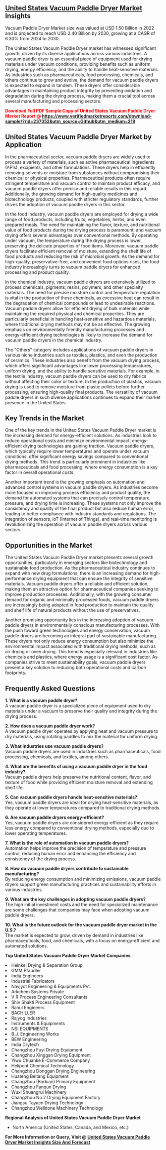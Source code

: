 <h2><a href="https://www.verifiedmarketreports.com/download-sample/?rid=237352&amp;utm_source=Github&amp;utm_medium=219" target="_blank">United States Vacuum Paddle Dryer Market</a> Insights</h2><p>Vacuum Paddle Dryer Market size was valued at USD 1.50 Billion in 2022 and is projected to reach USD 2.40 Billion by 2030, growing at a CAGR of 6.30% from 2024 to 2030.</p><p><p>The United States Vacuum Paddle Dryer market has witnessed significant growth, driven by its diverse applications across various industries. A vacuum paddle dryer is an essential piece of equipment used for drying materials under vacuum conditions, providing benefits such as uniform drying, energy efficiency, and the ability to handle heat-sensitive materials. As industries such as pharmaceuticals, food processing, chemicals, and others continue to grow and evolve, the demand for vacuum paddle dryers is expected to expand in tandem. These dryers offer considerable advantages in maintaining product integrity by preventing oxidation and degradation during the drying process, making them a crucial tool across several manufacturing and processing sectors.</p> <p><strong><p><span class=""><span style="color: #ff0000;"><strong>Download Full PDF Sample Copy of United States Vacuum Paddle Dryer Market Report</strong> @ </span><a href="https://www.verifiedmarketreports.com/download-sample/?rid=237352&amp;utm_source=Github&amp;utm_medium=219" target="_blank">https://www.verifiedmarketreports.com/download-sample/?rid=237352&amp;utm_source=Github&amp;utm_medium=219</a></span></p></strong></p> <h2>United States Vacuum Paddle Dryer Market by Application</h2> <p>In the pharmaceutical sector, vacuum paddle dryers are widely used to process a variety of materials, such as active pharmaceutical ingredients (APIs), excipients, and other formulations. These dryers help in efficiently removing solvents or moisture from substances without compromising their chemical or physical properties. Pharmaceutical products often require stringent temperature and vacuum control to maintain product efficacy, and vacuum paddle dryers offer precise and reliable results in this regard. Additionally, the growing demand for high-quality medicines and biotechnology products, coupled with stricter regulatory standards, further drives the adoption of vacuum paddle dryers in this sector.</p> <p>In the food industry, vacuum paddle dryers are employed for drying a wide range of food products, including fruits, vegetables, herbs, and even prepared meals. The need for maintaining the flavor, texture, and nutritional value of food products during the drying process is paramount, and vacuum drying offers several advantages over conventional methods. By operating under vacuum, the temperature during the drying process is lower, preserving the delicate properties of food items. Moreover, vacuum paddle dryers facilitate efficient removal of moisture, extending the shelf life of food products and reducing the risk of microbial growth. As the demand for high-quality, preservative-free, and convenient food options rises, the food industry increasingly turns to vacuum paddle dryers for enhanced processing and product quality.</p> <p>In the chemical industry, vacuum paddle dryers are extensively utilized to process chemicals, pigments, resins, polymers, and other specialty materials. The need for precise moisture control and temperature regulation is vital in the production of these chemicals, as excessive heat can result in the degradation of chemical compounds or lead to undesirable reactions. Vacuum paddle dryers allow for efficient drying of bulk materials while maintaining the required physical and chemical properties. They are particularly beneficial in handling heat-sensitive and hazardous materials, where traditional drying methods may not be as effective. The growing emphasis on environmentally friendly manufacturing processes and energy-efficient drying technologies is likely to increase the demand for vacuum paddle dryers in the chemical industry.</p> <p>The "Others" category includes applications of vacuum paddle dryers in various niche industries such as textiles, plastics, and even the production of ceramics. These industries also benefit from the vacuum drying process, which offers significant advantages like lower processing temperatures, uniform drying, and the ability to handle sensitive materials. For example, in the textile industry, vacuum paddle dryers can be used to dry fabrics without affecting their color or texture. In the production of plastics, vacuum drying is used to remove moisture from plastic pellets before further processing, ensuring high-quality final products. The versatility of vacuum paddle dryers in such diverse applications continues to expand their market presence in the United States.</p> <h2>Key Trends in the Market</h2> <p>One of the key trends in the United States Vacuum Paddle Dryer market is the increasing demand for energy-efficient solutions. As industries look to reduce operational costs and minimize environmental impact, energy-efficient drying technologies are gaining traction. Vacuum paddle dryers, which typically require lower temperatures and operate under vacuum conditions, offer significant energy savings compared to conventional drying methods. This trend is particularly prominent in industries like pharmaceuticals and food processing, where energy consumption is a key factor in overall operational costs.</p> <p>Another important trend is the growing emphasis on automation and advanced control systems in vacuum paddle dryers. As industries become more focused on improving process efficiency and product quality, the demand for automated systems that can precisely control temperature, pressure, and drying time is increasing. These systems not only improve the consistency and quality of the final product but also reduce human error, leading to better compliance with industry standards and regulations. The integration of sensors, IoT (Internet of Things), and real-time monitoring is revolutionizing the operation of vacuum paddle dryers across various sectors.</p> <h2>Opportunities in the Market</h2> <p>The United States Vacuum Paddle Dryer market presents several growth opportunities, particularly in emerging sectors like biotechnology and sustainable food production. As the pharmaceutical industry continues to expand with new drug formulations, there is an increasing demand for high-performance drying equipment that can ensure the integrity of sensitive materials. Vacuum paddle dryers offer a reliable and efficient solution, making them an attractive option for pharmaceutical companies seeking to improve production processes. Additionally, with the growing consumer demand for organic and minimally processed foods, vacuum paddle dryers are increasingly being adopted in food production to maintain the quality and shelf life of natural products without the use of preservatives.</p> <p>Another promising opportunity lies in the increasing adoption of vacuum paddle dryers in environmentally conscious manufacturing processes. With the push toward green technologies and energy conservation, vacuum paddle dryers are becoming an integral part of sustainable manufacturing. These dryers not only reduce energy consumption but also minimize the environmental impact associated with traditional drying methods, such as air drying or oven drying. This trend is especially relevant in industries like chemicals and plastics, where energy usage is a significant cost factor. As companies strive to meet sustainability goals, vacuum paddle dryers present a key solution to reducing both operational costs and carbon footprints.</p> <h2>Frequently Asked Questions</h2> <p><strong>1. What is a vacuum paddle dryer?</strong><br>A vacuum paddle dryer is a specialized piece of equipment used to dry materials under a vacuum to preserve their quality and integrity during the drying process.</p> <p><strong>2. How does a vacuum paddle dryer work?</strong><br>A vacuum paddle dryer operates by applying heat and vacuum pressure to dry materials, using rotating paddles to mix the material for uniform drying.</p> <p><strong>3. What industries use vacuum paddle dryers?</strong><br>Vacuum paddle dryers are used in industries such as pharmaceuticals, food processing, chemicals, and textiles, among others.</p> <p><strong>4. What are the benefits of using a vacuum paddle dryer in the food industry?</strong><br>Vacuum paddle dryers help preserve the nutritional content, flavor, and texture of food while providing efficient moisture removal and extending shelf life.</p> <p><strong>5. Can vacuum paddle dryers handle heat-sensitive materials?</strong><br>Yes, vacuum paddle dryers are ideal for drying heat-sensitive materials, as they operate at lower temperatures compared to traditional drying methods.</p> <p><strong>6. Are vacuum paddle dryers energy-efficient?</strong><br>Yes, vacuum paddle dryers are considered energy-efficient as they require less energy compared to conventional drying methods, especially due to lower operating temperatures.</p> <p><strong>7. What is the role of automation in vacuum paddle dryers?</strong><br>Automation helps improve the precision of temperature and pressure control, reducing human error and enhancing the efficiency and consistency of the drying process.</p> <p><strong>8. How do vacuum paddle dryers contribute to sustainable manufacturing?</strong><br>By reducing energy consumption and minimizing emissions, vacuum paddle dryers support green manufacturing practices and sustainability efforts in various industries.</p> <p><strong>9. What are the key challenges in adopting vacuum paddle dryers?</strong><br>The high initial investment costs and the need for specialized maintenance are some challenges that companies may face when adopting vacuum paddle dryers.</p> <p><strong>10. What is the future outlook for the vacuum paddle dryer market in the U.S.?</strong><br>The market is expected to grow, driven by demand in industries like pharmaceuticals, food, and chemicals, with a focus on energy-efficient and automated solutions.</p></p><p><strong>Top United States Vacuum Paddle Dryer Market Companies</strong></p><div data-test-id=""><p><li>Heinkel Drying & Separation Group</li><li> GMM Pfaudler</li><li> India Engineers</li><li> Industrial Fabricators</li><li> Navjyot Engineering & Equipments Pvt.</li><li> Arkchem Systems Private</li><li> V R Process Engineering Consultants</li><li> Shiv Shakti Process Equipment</li><li> Rahul Engineers</li><li> BACHILLER</li><li> Rajyog Industries</li><li> Instruments & Equipments</li><li> NSI EQUIPMENTS</li><li> B.J. Engineering Works</li><li> BEW Engineering</li><li> India Drytech</li><li> Changzhou Fuyi Drying Equipment</li><li> Changzhou Xinggan Drying Equipment</li><li> Yiwu Chuanke E-Commerce Company</li><li> Helipont Chemical Technology</li><li> Changzhou Donggan Drying Engineering</li><li> Huateng Beitang Equipment</li><li> Changzhou (Boduan) Primary Equipment</li><li> Changzhou Fanqun Drying</li><li> Wuxi Shuangrui Machinery</li><li> Changzhou No.2 Drying Equipment Factory</li><li> Jiangsu Tayacn Drying Technology</li><li> Changzhou Welldone Machinery Technology</li></p><div><strong>Regional Analysis of&nbsp;United States Vacuum Paddle Dryer Market</strong></div><ul><li dir="ltr"><p dir="ltr">North America&nbsp;(United States, Canada, and Mexico, etc.)</p></li></ul><p><strong>For More Information or Query, Visit @&nbsp;</strong><strong><a href="https://www.verifiedmarketreports.com/product/vacuum-paddle-dryer-market/?utm_source=Github&amp;utm_medium=219" target="_blank">United States Vacuum Paddle Dryer Market Insights Size And Forecast</a></strong></p></div>
